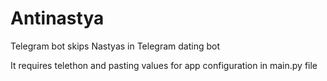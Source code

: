 # Antinastya

Telegram bot skips Nastyas in Telegram dating bot

It requires telethon and pasting values for app configuration in main.py file
